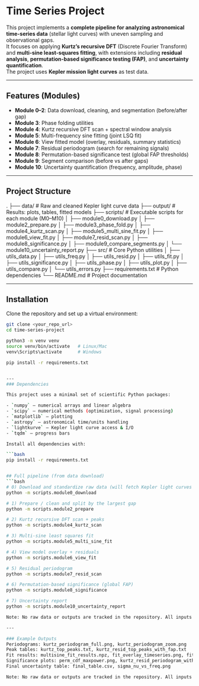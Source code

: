 # Time Series Project

This project implements a **complete pipeline for analyzing astronomical time-series data** (stellar light curves) with uneven sampling and observational gaps.  
It focuses on applying **Kurtz’s recursive DFT** (Discrete Fourier Transform) and **multi-sine least-squares fitting**, with extensions including **residual analysis**, **permutation-based significance testing (FAP)**, and **uncertainty quantification**.  
The project uses **Kepler mission light curves** as test data.

---

## Features (Modules)

- **Module 0–2**: Data download, cleaning, and segmentation (before/after gap)
- **Module 3**: Phase folding utilities
- **Module 4**: Kurtz recursive DFT scan + spectral window analysis
- **Module 5**: Multi-frequency sine fitting (joint LSQ fit)
- **Module 6**: View fitted model (overlay, residuals, summary statistics)
- **Module 7**: Residual periodogram (search for remaining signals)
- **Module 8**: Permutation-based significance test (global FAP thresholds)
- **Module 9**: Segment comparison (before vs after gaps)
- **Module 10**: Uncertainty quantification (frequency, amplitude, phase)

---

## Project Structure
.
├── data/ # Raw and cleaned Kepler light curve data
├── output/ # Results: plots, tables, fitted models
├── scripts/ # Executable scripts for each module (M0–M10)
│ ├── module0_download.py
│ ├── module2_prepare.py
│ ├── module3_phase_fold.py
│ ├── module4_kurtz_scan.py
│ ├── module5_multi_sine_fit.py
│ ├── module6_view_fit.py
│ ├── module7_resid_scan.py
│ ├── module8_significance.py
│ ├── module9_compare_segments.py
│ └── module10_uncertainty_report.py
├── src/ # Core Python utilities
│ ├── utils_data.py
│ ├── utils_freq.py
│ ├── utils_resid.py
│ ├── utils_fit.py
│ ├── utils_significance.py
│ ├── utils_phase.py
│ ├── utils_plot.py
│ ├── utils_compare.py
│ └── utils_errors.py
├── requirements.txt # Python dependencies
└── README.md # Project documentation


---

## Installation

Clone the repository and set up a virtual environment:

```bash
git clone <your_repo_url>
cd time-series-project

python3 -m venv venv
source venv/bin/activate   # Linux/Mac
venv\Scripts\activate      # Windows

pip install -r requirements.txt


---
### Dependencies

This project uses a minimal set of scientific Python packages:

- `numpy` — numerical arrays and linear algebra  
- `scipy` — numerical methods (optimization, signal processing)  
- `matplotlib` — plotting  
- `astropy` — astronomical time/units handling  
- `lightkurve` — Kepler light curve access & I/O  
- `tqdm` — progress bars

Install all dependencies with:

```bash
pip install -r requirements.txt


## Full pipeline (from data download)
```bash
# 0) Download and standardize raw data (will fetch Kepler light curves to ./data)
python -m scripts.module0_download

# 1) Prepare / clean and split by the largest gap
python -m scripts.module2_prepare

# 2) Kurtz recursive DFT scan + peaks
python -m scripts.module4_kurtz_scan

# 3) Multi-sine least squares fit
python -m scripts.module5_multi_sine_fit

# 4) View model overlay + residuals
python -m scripts.module6_view_fit

# 5) Residual periodogram
python -m scripts.module7_resid_scan

# 6) Permutation-based significance (global FAP)
python -m scripts.module8_significance

# 7) Uncertainty report
python -m scripts.module10_uncertainty_report

Note: No raw data or outputs are tracked in the repository. All inputs are downloaded by Module 0, and all figures/tables are generated into ./output/.

---

### Example Outputs
Periodograms: kurtz_periodogram_full.png, kurtz_periodogram_zoom.png
Peak tables: kurtz_top_peaks.txt, kurtz_resid_top_peaks_with_fap.txt
Fit results: multisine_fit_results.npz, fit_overlay_timeseries.png, fit_residual_timeseries.png
Significance plots: perm_cdf_maxpower.png, kurtz_resid_periodogram_with_thresholds.png
Final uncertainty table: final_table.csv, sigma_nu_vs_freq.png

Note: No raw data or outputs are tracked in the repository. All inputs are downloaded by Module 0, and all figures/tables are generated into ./output/.